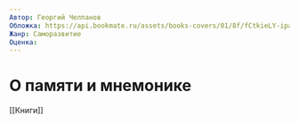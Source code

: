 ```yaml
---
Автор: Георгий Челпанов
Обложка: https://api.bookmate.ru/assets/books-covers/01/8f/fCtkieLY-ipad.jpg
Жанр: Саморазвитие
Оценка: 
---
```


# О памяти и мнемонике

[[Книги]]
